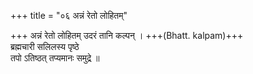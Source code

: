 +++
title = "०६ अन्नं रेतो लोहितम्"

+++
अन्नं रेतो लोहितम् उदरं तानि कल्पन् । +++(Bhatt. kalpam)+++  
ब्रह्मचारी सलिलस्य पृष्ठे  
तपो ऽतिष्ठत् तप्यमानः समुद्रे ॥